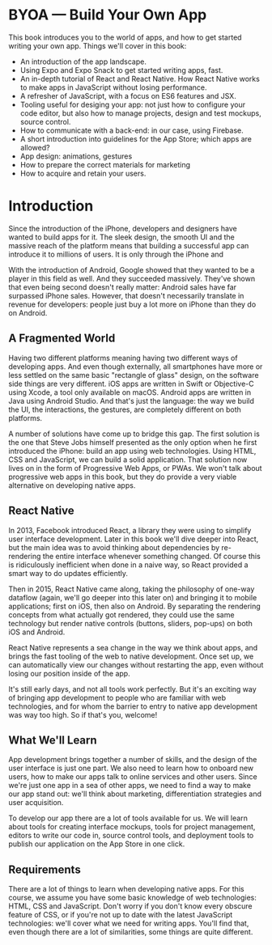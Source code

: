 # BYOA — Build Your Own App

This book introduces you to the world of apps, and how to get started writing your own app. Things we'll cover in this book:

* An introduction of the app landscape.
* Using Expo and Expo Snack to get started writing apps, fast.
* An in-depth tutorial of React and React Native. How React Native works to make apps in JavaScript without losing performance.
* A refresher of JavaScript, with a focus on ES6 features and JSX.
* Tooling useful for desiging your app: not just how to configure your code editor, but also how to manage projects, design and test mockups, source control.
* How to communicate with a back-end: in our case, using Firebase.
* A short introduction into guidelines for the App Store; which apps are allowed?
* App design: animations, gestures
* How to prepare the correct materials for marketing
* How to acquire and retain your users.

# Introduction

Since the introduction of the iPhone, developers and designers have wanted to build apps for it. The sleek design, the smooth UI and the massive reach of the platform means that building a successful app can introduce it to millions of users. It is only through the iPhone and

With the introduction of Android, Google showed that they wanted to be a player in this field as well. And they succeeded massively. They've shown that even being second doesn't really matter: Android sales have far surpassed iPhone sales. However, that doesn't necessarily translate in revenue for developers: people just buy a lot more on iPhone than they do on Android.

## A Fragmented World

Having two different platforms meaning having two different ways of developing apps. And even though externally, all smartphones have more or less settled on the same basic "rectangle of glass" design, on the software side things are very different. iOS apps are written in Swift or Objective-C using Xcode, a tool only available on macOS. Android apps are written in Java using Android Studio. And that's just the language: the way we build the UI, the interactions, the gestures, are completely different on both platforms.

A number of solutions have come up to bridge this gap. The first solution is the one that Steve Jobs himself presented as the only option when he first introduced the iPhone: build an app using web technologies. Using HTML, CSS and JavaScript, we can build a solid application. That solution now lives on in the form of Progressive Web Apps, or PWAs. We won't talk about progressive web apps in this book, but they do provide a very viable alternative on developing native apps.

## React Native

In 2013, Facebook introduced React, a library they were using to simplify user interface development. Later in this book we'll dive deeper into React, but the main idea was to avoid thinking about dependencies by re-rendering the entire interface whenever something changed. Of course this is ridiculously inefficient when done in a naive way, so React provided a smart way to do updates efficiently.

Then in 2015, React Native came along, taking the philosophy of one-way dataflow \(again, we'll go deeper into this later on\) and bringing it to mobile applications; first on iOS, then also on Android. By separating the rendering concepts from what actually got rendered, they could use the same technology but render native controls \(buttons, sliders, pop-ups\) on both iOS and Android.

React Native represents a sea change in the way we think about apps, and brings the fast tooling of the web to native development. Once set up, we can automatically view our changes without restarting the app, even without losing our position inside of the app.

It's still early days, and not all tools work perfectly. But it's an exciting way of bringing app development to people who are familiar with web technologies, and for whom the barrier to entry to native app development was way too high. So if that's you, welcome!

## What We'll Learn

App development brings together a number of skills, and the design of the user interface is just one part. We also need to learn how to onboard new users, how to make our apps talk to online services and other users. Since we're just one app in a sea of other apps, we need to find a way to make our app stand out: we'll think about marketing, differentiation strategies and user acquisition.

To develop our app there are a lot of tools available for us. We will learn about tools for creating interface mockups, tools for project management, editors to write our code in, source control tools, and deployment tools to publish our application on the App Store in one click.

## Requirements

There are a lot of things to learn when developing native apps. For this course, we assume you have some basic knowledge of web technologies: HTML, CSS and JavaScript. Don't worry if you don't know every obscure feature of CSS, or if you're not up to date with the latest JavaScript technologies: we'll cover what we need for writing apps. You'll find that, even though there are a lot of similarities, some things are quite different.





